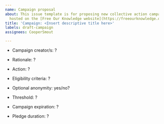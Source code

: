 ```yaml
---
name: Campaign proposal
about: This issue template is for proposing new collective action campaigns to be
  hosted on the [Free Our Knowledge website](https://freeourknowledge.org/)
title: 'Campaign: <Insert descriptive title here>'
labels: draft-campaign
assignees: CooperSmout

---
```


<!---
Thanks for proposing a new collective action campaign for Project FOK! Campaigns should follow the general format: "When X researchers have signed this campaign, they will all do Y together", where X is a target number of people and Y is a specific action that they plan to take. If your campaign doesn't fit this format, please get in touch with the project team to discuss.

  Instructions:
  1. Add your campaign title in the Title field above ^
  2. Fill in as much of the below as you can, leaving question marks wherever you're unsure about something (these can be updated later as the details are worked out). Also feel free to delete any parts that aren't relevant. Note that the text between the arrows will not show up in the new issue. 
  3. Finally, when you're happy with everything click 'Submit new issue'... and let your friends/colleagues know about your new campaign!

<!---
  Add your GitHub @username and anyone else who will be developing this campaign below --->
* Campaign creator/s: ?

<!---
  Brief description of why this campaign is needed (try to be succinct) ---> 
* Rationale: ?

<!---
  What is the action that signatories will carry out (e.g. upload one dataset)? Ideally this should be public in some way, so we can monitor compliance after pledges activate. If there's any further details you'll need to also specify them here (e.g., a list of boycotted/whitelisted journals). --->
* Action: ?

<!---
  Describe if there are any constraints on who can sign the pledge (e.g. only researchers in a particular field): --->
* Eligibility criteria: ?

<!---
  Will signatories have the option to remain anonymous prior to their pledge activating? (note that all names are made public once the campaign reaches threshold, irrespective of this setting) --->
* Optional anonymity: yes/no?

<!---
  What is the critical mass of signatures that will trigger the pledges to activate (e.g. 100)? --->
* Threshold: ?

<!---
  Will the campaign expire if the threshold is not reached within a certain time frame (e.g. 1 year)? --->
* Campaign expiration: ?

<!---
  Is there a time limit on how long pledges remain active (e.g., 2 years)? (in many cases this will be irrelevant as the pledge will simply expire after the action is carried out once) --->
* Pledge duration: ?

